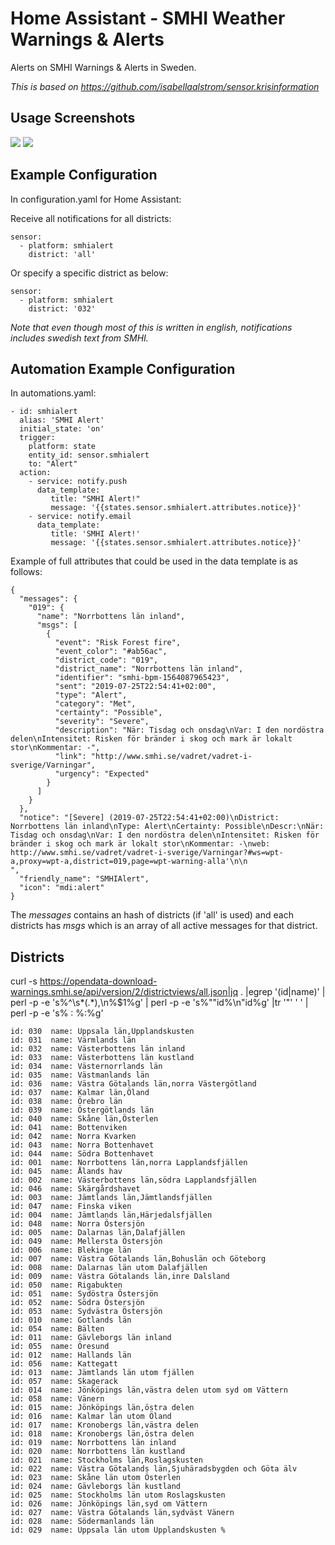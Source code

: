 # Home Assistant - SMHI Weather Warnings & Alerts
Alerts on SMHI Warnings & Alerts in Sweden.

*This is based on https://github.com/isabellaalstrom/sensor.krisinformation*

## Usage Screenshots
![](https://github.com/lallassu/smhialert/blob/master/smhialert_example1,png)
![](https://github.com/lallassu/smhialert/blob/master/smhialert_example2,png)

## Example Configuration

In configuration.yaml for Home Assistant:

Receive all notifications for all districts:
```
sensor:
  - platform: smhialert
    district: 'all'
```
Or specify a specific district as below:
```
sensor:
  - platform: smhialert
    district: '032'
```

*Note that even though most of this is written in english, notifications includes swedish text from SMHI.*

## Automation Example Configuration

In automations.yaml:
```
- id: smhialert
  alias: 'SMHI Alert'
  initial_state: 'on'
  trigger:
    platform: state
    entity_id: sensor.smhialert
    to: "Alert"
  action:
    - service: notify.push
      data_template:
         title: "SMHI Alert!"
         message: '{{states.sensor.smhialert.attributes.notice}}'
    - service: notify.email
      data_template:
         title: 'SMHI Alert!'
         message: '{{states.sensor.smhialert.attributes.notice}}'
```

Example of full attributes that could be used in the data template is as follows:
```
{
  "messages": {
    "019": {
      "name": "Norrbottens län inland",
      "msgs": [
        {
          "event": "Risk Forest fire",
          "event_color": "#ab56ac",
          "district_code": "019",
          "district_name": "Norrbottens län inland",
          "identifier": "smhi-bpm-1564087965423",
          "sent": "2019-07-25T22:54:41+02:00",
          "type": "Alert",
          "category": "Met",
          "certainty": "Possible",
          "severity": "Severe",
          "description": "När: Tisdag och onsdag\nVar: I den nordöstra delen\nIntensitet: Risken för bränder i skog och mark är lokalt stor\nKommentar: -",
          "link": "http://www.smhi.se/vadret/vadret-i-sverige/Varningar",
          "urgency": "Expected"
        }
      ]
    }
  },
  "notice": "[Severe] (2019-07-25T22:54:41+02:00)\nDistrict: Norrbottens län inland\nType: Alert\nCertainty: Possible\nDescr:\nNär: Tisdag och onsdag\nVar: I den nordöstra delen\nIntensitet: Risken för bränder i skog och mark är lokalt stor\nKommentar: -\nweb: http://www.smhi.se/vadret/vadret-i-sverige/Varningar?#ws=wpt-a,proxy=wpt-a,district=019,page=wpt-warning-alla'\n\n                ",
  "friendly_name": "SMHIAlert",
  "icon": "mdi:alert"
}
```

The *messages* contains an hash of districts (if 'all' is used) and each districts has *msgs* which is an array of all active messages for that district.

## Districts
curl -s https://opendata-download-warnings.smhi.se/api/version/2/districtviews/all.json|jq . |egrep '(id|name)' | perl -p -e 's%^\s*(.*),\n%$1%g' | perl -p -e 's%""id%\n"id%g' |tr  '"' ' ' | perl -p -e 's% : %:%g'

```
id: 030  name: Uppsala län,Upplandskusten
id: 031  name: Värmlands län
id: 032  name: Västerbottens län inland
id: 033  name: Västerbottens län kustland
id: 034  name: Västernorrlands län
id: 035  name: Västmanlands län
id: 036  name: Västra Götalands län,norra Västergötland
id: 037  name: Kalmar län,Öland
id: 038  name: Örebro län
id: 039  name: Östergötlands län
id: 040  name: Skåne län,Österlen
id: 041  name: Bottenviken
id: 042  name: Norra Kvarken
id: 043  name: Norra Bottenhavet
id: 044  name: Södra Bottenhavet
id: 001  name: Norrbottens län,norra Lapplandsfjällen
id: 045  name: Ålands hav
id: 002  name: Västerbottens län,södra Lapplandsfjällen
id: 046  name: Skärgårdshavet
id: 003  name: Jämtlands län,Jämtlandsfjällen
id: 047  name: Finska viken
id: 004  name: Jämtlands län,Härjedalsfjällen
id: 048  name: Norra Östersjön
id: 005  name: Dalarnas län,Dalafjällen
id: 049  name: Mellersta Östersjön
id: 006  name: Blekinge län
id: 007  name: Västra Götalands län,Bohuslän och Göteborg
id: 008  name: Dalarnas län utom Dalafjällen
id: 009  name: Västra Götalands län,inre Dalsland
id: 050  name: Rigabukten
id: 051  name: Sydöstra Östersjön
id: 052  name: Södra Östersjön
id: 053  name: Sydvästra Östersjön
id: 010  name: Gotlands län
id: 054  name: Bälten
id: 011  name: Gävleborgs län inland
id: 055  name: Öresund
id: 012  name: Hallands län
id: 056  name: Kattegatt
id: 013  name: Jämtlands län utom fjällen
id: 057  name: Skagerack
id: 014  name: Jönköpings län,västra delen utom syd om Vättern
id: 058  name: Vänern
id: 015  name: Jönköpings län,östra delen
id: 016  name: Kalmar län utom Öland
id: 017  name: Kronobergs län,västra delen
id: 018  name: Kronobergs län,östra delen
id: 019  name: Norrbottens län inland
id: 020  name: Norrbottens län kustland
id: 021  name: Stockholms län,Roslagskusten
id: 022  name: Västra Götalands län,Sjuhäradsbygden och Göta älv
id: 023  name: Skåne län utom Österlen
id: 024  name: Gävleborgs län kustland
id: 025  name: Stockholms län utom Roslagskusten
id: 026  name: Jönköpings län,syd om Vättern
id: 027  name: Västra Götalands län,sydväst Vänern
id: 028  name: Södermanlands län
id: 029  name: Uppsala län utom Upplandskusten %
```
